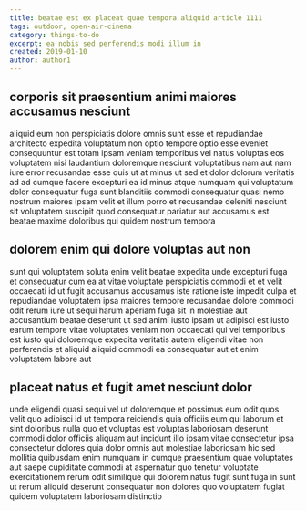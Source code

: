 ```yaml
---
title: beatae est ex placeat quae tempora aliquid article 1111
tags: outdoor, open-air-cinema
category: things-to-do
excerpt: ea nobis sed perferendis modi illum in
created: 2019-01-10
author: author1
---
```


## corporis sit praesentium animi maiores accusamus nesciunt

aliquid eum non perspiciatis dolore omnis sunt esse et repudiandae architecto expedita voluptatum non optio tempore optio esse eveniet consequuntur est totam ipsam veniam temporibus vel natus voluptas eos voluptatem nisi laudantium doloremque nesciunt voluptatibus nam aut nam iure error recusandae esse quis ut at minus ut sed et dolor dolorum veritatis ad ad cumque facere excepturi ea id minus atque numquam qui voluptatum dolor consequatur fuga sunt blanditiis commodi consequatur quasi nemo nostrum maiores ipsam velit et illum porro et recusandae deleniti nesciunt sit voluptatem suscipit quod consequatur pariatur aut accusamus est beatae maxime doloribus qui quidem nostrum tempora

## dolorem enim qui dolore voluptas aut non

sunt qui voluptatem soluta enim velit beatae expedita unde excepturi fuga et consequatur cum ea at vitae voluptate perspiciatis commodi et et velit occaecati id ut fugit accusamus accusamus iste ratione iste impedit culpa et repudiandae voluptatem ipsa maiores tempore recusandae dolore commodi odit rerum iure ut sequi harum aperiam fuga sit in molestiae aut accusantium beatae deserunt ut sed animi iusto ipsam ut adipisci est iusto earum tempore vitae voluptates veniam non occaecati qui vel temporibus est iusto qui doloremque expedita veritatis autem eligendi vitae non perferendis et aliquid aliquid commodi ea consequatur aut et enim voluptatem labore aut

## placeat natus et fugit amet nesciunt dolor

unde eligendi quasi sequi vel ut doloremque et possimus eum odit quos velit quo adipisci id ut tempora reiciendis quia officiis eum qui laborum et sint doloribus nulla quo et voluptas est voluptas laboriosam deserunt commodi dolor officiis aliquam aut incidunt illo ipsam vitae consectetur ipsa consectetur dolores quia dolor omnis aut molestiae laboriosam hic sed mollitia quibusdam enim numquam in cumque praesentium quae voluptates aut saepe cupiditate commodi at aspernatur quo tenetur voluptate exercitationem rerum odit similique qui dolorem natus fugit sunt fuga in sunt ut rerum aliquid deserunt consequatur non dolores quo voluptatem fugiat quidem voluptatem laboriosam distinctio
